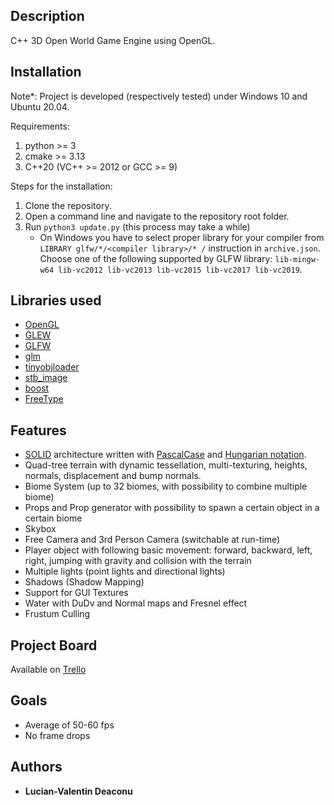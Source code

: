 ## Description

C++ 3D Open World Game Engine using OpenGL.

## Installation
Note*: Project is developed (respectively tested) under Windows 10 and Ubuntu 20.04.

Requirements:
1. python >= 3
2. cmake >= 3.13
3. C++20 (VC++ >= 2012 or GCC >= 9)

Steps for the installation:
1. Clone the repository.
2. Open a command line and navigate to the repository root folder.
3. Run `python3 update.py` (this process may take a while)
    * On Windows you have to select proper library for your compiler from `LIBRARY glfw/*/<compiler library>/* /` instruction in `archive.json`. Choose one of the following supported by GLFW library: `lib-mingw-w64 lib-vc2012 lib-vc2013 lib-vc2015 lib-vc2017 lib-vc2019`.

## Libraries used

* [OpenGL](https://www.opengl.org/)
* [GLEW](http://glew.sourceforge.net/)
* [GLFW](https://www.glfw.org/)
* [glm](https://glm.g-truc.net/0.9.9/index.html)
* [tinyobjloader](https://github.com/tinyobjloader/tinyobjloader)
* [stb_image](https://github.com/nothings/stb/blob/master/stb_image.h)
* [boost](https://www.boost.org/)
* [FreeType](https://www.freetype.org/)

## Features

* [SOLID](https://en.wikipedia.org/wiki/SOLID) architecture written with [PascalCase](https://wiki.c2.com/?PascalCase) and [Hungarian notation](https://en.wikipedia.org/wiki/Hungarian_notation).
* Quad-tree terrain with dynamic tessellation, multi-texturing, heights, normals, displacement and bump normals. 
* Biome System (up to 32 biomes, with possibility to combine multiple biome)
* Props and Prop generator with possibility to spawn a certain object in a certain biome
* Skybox
* Free Camera and 3rd Person Camera (switchable at run-time)
* Player object with following basic movement: forward, backward, left, right, jumping with gravity and collision with the terrain
* Multiple lights (point lights and directional lights)
* Shadows (Shadow Mapping)
* Support for GUI Textures
* Water with DuDv and Normal maps and Fresnel effect
* Frustum Culling

## Project Board

Available on [Trello](https://trello.com/b/lx9Ny7u6/vdge)

## Goals

* Average of 50-60 fps
* No frame drops

## Authors

* **Lucian-Valentin Deaconu**
